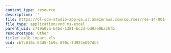 ```yaml
---
content_type: resource
description: ''
file: https://ol-ocw-studio-app-qa.s3.amazonaws.com/courses/res-14-001-abdul-latif-jameel-poverty-action-lab-executive-training-evaluating-social-programs-2009-spring-2009/cb7c836c63d51b9c890cfd924e697db3_ex1b_impact.xls
file_type: application/vnd.ms-excel
parent_uid: c719a05a-b4bd-1381-bc3d-bd9ae0ba26fb
resourcetype: Other
title: ex1b_impact.xls
uid: cb7c836c-63d5-1b9c-890c-fd924e697db3
---
```

